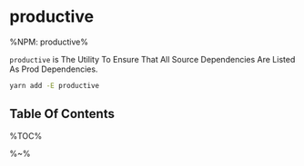 # productive

%NPM: productive%

`productive` is The Utility To Ensure That All Source Dependencies Are Listed As Prod Dependencies.

```sh
yarn add -E productive
```

## Table Of Contents

%TOC%

%~%